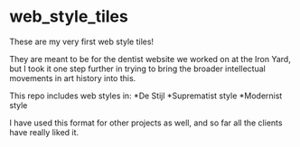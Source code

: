 web_style_tiles
===============
These are my very first web style tiles!

They are meant to be for the dentist website we worked on at the Iron Yard, but I took it one step further in trying to bring the broader intellectual movements in art history into this.

This repo includes web styles in:
  *De Stijl
  *Suprematist style
  *Modernist style
  
I have used this format for other projects as well, and so far all the clients have really liked it. 
